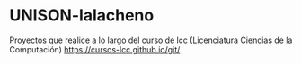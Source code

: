 # UNISON-lalacheno
Proyectos que realice a lo largo del curso de lcc (Licenciatura Ciencias de  la Computación) https://cursos-lcc.github.io/git/
